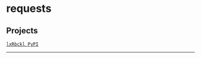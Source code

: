 # requests
## Projects
[`lxRbckl PyPI`](https://github.com/lxRbckl/lxRbckl/blob/PyPI/README.md)

---